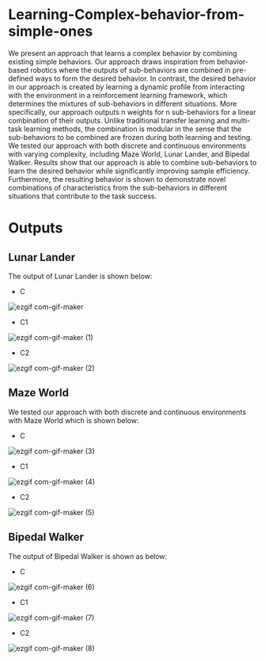 # Learning-Complex-behavior-from-simple-ones
We present an approach that learns a complex behavior by combining existing simple behaviors. Our approach draws inspiration from behavior-based robotics where the outputs of sub-behaviors are combined in
pre-defined ways to form the desired behavior. In contrast,
the desired behavior in our approach is created by learning
a dynamic profile from interacting with the environment in a
reinforcement learning framework, which determines the mixtures
of sub-behaviors in different situations. More specifically,
our approach outputs n weights for n sub-behaviors for a
linear combination of their outputs. Unlike traditional transfer
learning and multi-task learning methods, the combination is
modular in the sense that the sub-behaviors to be combined
are frozen during both learning and testing. We tested our
approach with both discrete and continuous environments with
varying complexity, including Maze World, Lunar Lander, and
Bipedal Walker. Results show that our approach is able to
combine sub-behaviors to learn the desired behavior while
significantly improving sample efficiency. Furthermore, the
resulting behavior is shown to demonstrate novel combinations
of characteristics from the sub-behaviors in different situations
that contribute to the task success.

# Outputs
## Lunar Lander
The output of Lunar Lander is shown below:
 - C 
 
 ![ezgif com-gif-maker](https://user-images.githubusercontent.com/74253717/135729417-6ca33ac4-3cf9-4e24-832f-c753de891f7f.gif)
 - C1

 ![ezgif com-gif-maker (1)](https://user-images.githubusercontent.com/74253717/135729415-6854e880-4301-45f7-a3d8-4f76352a5bd9.gif)
 - C2
 
 ![ezgif com-gif-maker (2)](https://user-images.githubusercontent.com/74253717/135729413-4dfd226f-2ddf-412b-b94c-5013976f0ecd.gif)
 
## Maze World
We tested our approach with both discrete and continuous environments with
Maze World which is shown below:

 - C 

 ![ezgif com-gif-maker (3)](https://user-images.githubusercontent.com/74253717/135729793-6c777fad-0a3f-48f7-8afa-c39df58e30db.gif)
 - C1
 
 ![ezgif com-gif-maker (4)](https://user-images.githubusercontent.com/74253717/135729792-15f8aa4d-5e6e-4932-bbc9-09ddff87cf45.gif)
 - C2

 ![ezgif com-gif-maker (5)](https://user-images.githubusercontent.com/74253717/135729790-afb3088c-29a3-4460-abc0-7c4224d1c0a4.gif)
 
## Bipedal Walker
The output of Bipedal Walker is shown as below:
 - C
 
 ![ezgif com-gif-maker (6)](https://user-images.githubusercontent.com/74253717/135730271-c73b3819-f188-4b9c-a0b7-bbabd3cf93ff.gif)
 - C1
 
 ![ezgif com-gif-maker (7)](https://user-images.githubusercontent.com/74253717/135730268-c09fff3f-cf64-4a36-850d-9d1072dea339.gif)
 - C2
 
 ![ezgif com-gif-maker (8)](https://user-images.githubusercontent.com/74253717/135730260-862d4348-6679-401c-9621-8747e2030aae.gif)
 
 
